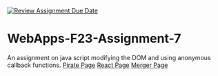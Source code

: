 [![Review Assignment Due Date](https://classroom.github.com/assets/deadline-readme-button-24ddc0f5d75046c5622901739e7c5dd533143b0c8e959d652212380cedb1ea36.svg)](https://classroom.github.com/a/Kv-XePEp)
# WebApps-F23-Assignment-7
An assignment on java script modifying the DOM and using anonymous callback functions.
[Pirate Page](https://github.com/44-563-WebApps-F23/44563-webapps-f23-assignment7-Skr299#webapps-f23-assignment-7/pirate.html)
[React Page](https://github.com/44-563-WebApps-F23/44563-webapps-f23-assignment7-Skr299#webapps-f23-assignment-7/react.html)
[Merger Page](https://github.com/44-563-WebApps-F23/44563-webapps-f23-assignment7-Skr299#webapps-f23-assignment-7/Merger.html)